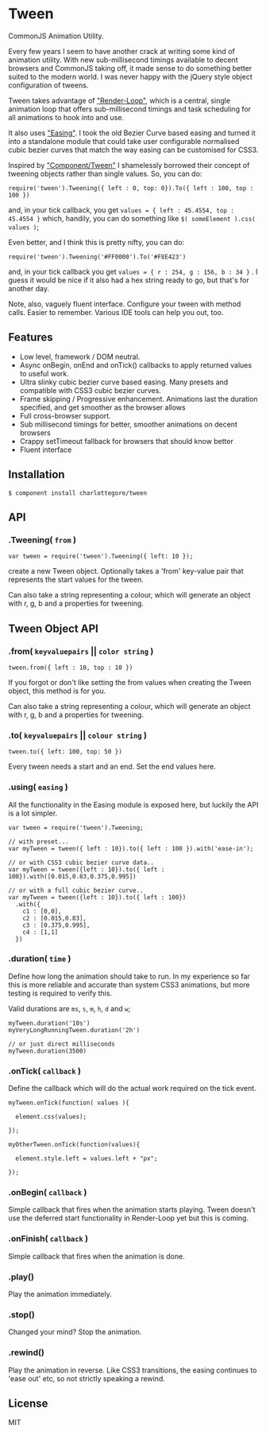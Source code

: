 # Tween

CommonJS Animation Utility.

Every few years I seem to have another crack at writing some kind of animation utility. With new sub-millisecond timings available to decent browsers and CommonJS taking off, it made sense to do something better suited to the modern world. I was never happy with the jQuery style object configuration of tweens.

Tween takes advantage of ["Render-Loop"](http://github.com/CharlotteGore/render-loop), which is a central, single animation loop that offers sub-millisecond timings and task scheduling for all animations to hook into and use.

It also uses ["Easing"](http://github.com/CharlotteGore/easing). I took the old Bezier Curve based easing and turned it into a standalone module that could take user configurable normalised cubic bezier curves that match the way easing can be customised for CSS3.

Inspired by ["Component/Tween"](http://github.com/component/tween) I shamelessly borrowed their concept of tweening objects rather than single values. So, you can do:

    require('tween').Tweening({ left : 0, top: 0}).To({ left : 100, top : 100 })

and, in your tick callback, you get `values = { left : 45.4554, top : 45.4554 }` which, handily, you can do something like `$( someElement ).css( values )`; 

Even better, and I think this is pretty nifty, you can do:

    require('tween').Tweening('#FF0000').To('#F8E423')

and, in your tick callback you get `values = { r : 254, g : 156, b : 34 }` . I guess it would be nice if it also had a hex string ready to go, but that's for another day.

Note, also, vaguely fluent interface. Configure your tween with method calls. Easier to remember. Various IDE tools can help you out, too. 

## Features

- Low level, framework / DOM neutral.
- Async onBegin, onEnd and onTick() callbacks to apply returned values to useful work.
- Ultra slinky cubic bezier curve based easing. Many presets and compatible with CSS3 cubic bezier curves.
- Frame skipping / Progressive enhancement. Animations last the duration specified, and get smoother as the browser allows
- Full cross-browser support.
- Sub millisecond timings for better, smoother animations on decent browsers
- Crappy setTimeout fallback for browsers that should know better
- Fluent interface

## Installation

    $ component install charlottegore/tween

## API

### .Tweening( `from` )

    var tween = require('tween').Tweening({ left: 10 });

  create a new Tween object. Optionally takes a 'from' key-value pair that represents the start values for the tween.

  Can also take a string representing a colour, which will generate an object with r, g, b and a properties for tweening.

## Tween Object API

### .from( `keyvaluepairs` || `color string` )

    tween.from({ left : 10, top : 10 })

  If you forgot or don't like setting the from values when creating the Tween object, this method is for you.

  Can also take a string representing a colour, which will generate an object with r, g, b and a properties for tweening.

### .to( `keyvaluepairs` || `colour string` )

    tween.to({ left: 100, top: 50 })

  Every tween needs a start and an end. Set the end values here. 

### .using( `easing` )

  All the functionality in the Easing module is exposed here, but luckily the API is a lot simpler.

    var tween = require('tween').Tweening;

    // with preset... 
    var myTween = tween({ left : 10}).to({ left : 100 }).with('ease-in');

    // or with CSS3 cubic bezier curve data.. 
    var myTween = tween({left : 10}).to({ left : 100}).with([0.015,0.83,0.375,0.995]) 

    // or with a full cubic bezier curve..
    var myTween = tween({left : 10}).to({ left : 100})
      .with({ 
        c1 : [0,0], 
        c2 : [0.015,0.83], 
        c3 : [0.375,0.995], 
        c4 : [1,1]
      })

### .duration( `time` )

  Define how long the animation should take to run. In my experience so far this is more reliable and accurate than system CSS3 animations, but more testing is required to verify this.

  Valid durations are `ms`, `s`, `m`, `h`, `d` and `w`;

    myTween.duration('10s')
    myVeryLongRunningTween.duration('2h')

    // or just direct milliseconds
    myTween.duration(3500)

### .onTick( `callback` )

  Define the callback which will do the actual work required on the tick event. 

    myTween.onTick(function( values ){ 

      element.css(values);

    });

    myOtherTween.onTick(function(values){

      element.style.left = values.left + "px";

    });

### .onBegin( `callback` )

  Simple callback that fires when the animation starts playing. Tween doesn't use the deferred start functionality in Render-Loop yet but this is coming.

### .onFinish( `callback` )

  Simple callback that fires when the animation is done. 

### .play()

  Play the animation immediately.

### .stop()

  Changed your mind? Stop the animation.

### .rewind()

  Play the animation in reverse. Like CSS3 transitions, the easing continues to 'ease out' etc, so not strictly speaking a rewind.

## License

  MIT
